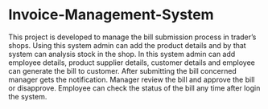 # Invoice-Management-System

This project is developed to manage the bill submission process in trader’s shops. Using
this system admin can add the product details and by that system can analysis stock in the shop.
In this system admin can add employee details, product supplier details, customer details and
employee can generate the bill to customer. After submitting the bill concerned manager gets
the notification. Manager review the bill and approve the bill or disapprove. Employee can
check the status of the bill any time after login the system.
